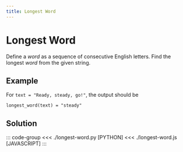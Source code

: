 ```yaml
---
title: Longest Word
---
```


# Longest Word

Define a _word_ as a sequence of consecutive English letters. Find the longest _word_ from the given string.

## Example

For `text = "Ready, steady, go!"`, the output should be

```:no-line-numbers
longest_word(text) = "steady"
```

## Solution

::: code-group
<<< ./longest-word.py [PYTHON]
<<< ./longest-word.js [JAVASCRIPT]
:::
